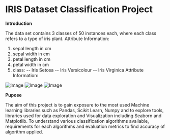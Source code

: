 # IRIS Dataset Classification Project
**Introduction**

The data set contains 3 classes of 50 instances each, where each class refers to a type of iris plant.
Attribute Information:

1. sepal length in cm
2. sepal width in cm
3. petal length in cm
4. petal width in cm
5. class:
-- Iris Setosa
-- Iris Versicolour
-- Iris Virginica
Attribute Information:

![Image](https://user-images.githubusercontent.com/100993321/179348795-2c635e51-e98b-4cf2-a65b-42e97dd00a2e.jpeg)
![Image](https://user-images.githubusercontent.com/100993321/179348796-27c5c645-2ff4-485b-8b84-618344157f38.jpeg)
![Image](https://user-images.githubusercontent.com/100993321/179348797-1cf73e67-dfa3-4b34-868d-593b9d74763c.jpeg)

**Pupose**

The aim of this project is to gain exposure to the most used Machine learning libraries such as Pandas, Scikit Learn, Numpy and to explore tools, libraries used for data exploration and Visualization including Seaborn and Matplotlib. To understand various classification algorithms available, requirements for each algorithms and evaluation metrics to find accuracy of algorithm applied.
